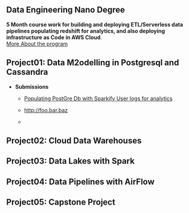## Data Engineering Nano Degree
__5 Month course work for building and deploying ETL/Serverless data pipelines populating redshift for analytics, and also deploying infrastructure as Code in AWS Cloud__.  
[More About the program](https://www.udacity.com/course/data-engineer-nanodegree--nd027)
## Project01: Data M2odelling in Postgresql and Cassandra
* __Submissions__
  - <p><a href="https://github.com/rv1448/Data-Engineering-Nano-Degree/tree/master/Project01.Submission">Populating PostGre Db with Sparkify User logs for analytics</p>
  - <p><a href="http://foo.bar.baz">http://foo.bar.baz</a></p>
  - 
## Project02: Cloud Data Warehouses
## Project03: Data Lakes with Spark
## Project04: Data Pipelines with AirFlow
## Project05: Capstone Project
